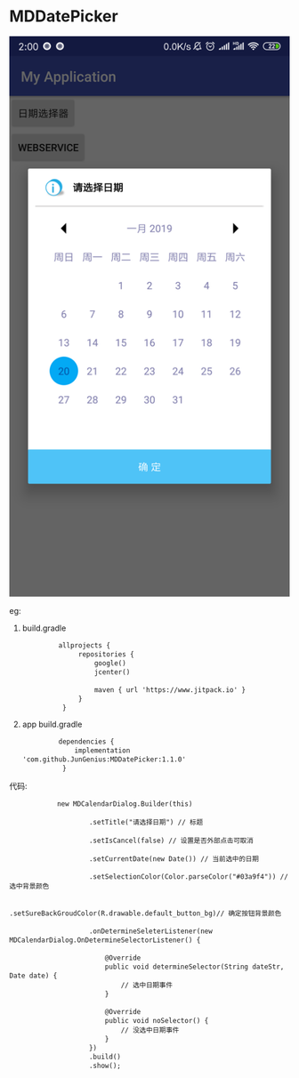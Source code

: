 # MDDatePicker


![image](https://github.com/JunGenius/MDDatePicker/blob/master/%E5%BE%AE%E4%BF%A1%E5%9B%BE%E7%89%87_20190120020205.png)


eg:

1. build.gradle

                allprojects {
                     repositories {
                         google()
                         jcenter()

                         maven { url 'https://www.jitpack.io' }
                     }
                 }


2. app  build.gradle

                dependencies {
                    implementation 'com.github.JunGenius:MDDatePicker:1.1.0'
                 }



代码:

 

                new MDCalendarDialog.Builder(this)
                
                        .setTitle("请选择日期") // 标题

                        .setIsCancel(false) // 设置是否外部点击可取消

                        .setCurrentDate(new Date()) // 当前选中的日期

                        .setSelectionColor(Color.parseColor("#03a9f4")) // 选中背景颜色

                        .setSureBackGroudColor(R.drawable.default_button_bg)// 确定按钮背景颜色

                        .onDetermineSeleterListener(new MDCalendarDialog.OnDetermineSelectorListener() {

                            @Override
                            public void determineSelector(String dateStr, Date date) {
                                // 选中日期事件
                            }

                            @Override
                            public void noSelector() {
                                // 没选中日期事件
                            }
                        })
                        .build()
                        .show();
